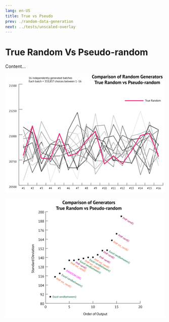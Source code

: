 ```yaml
---
lang: en-US
title: True vs Pseudo
prev: ./random-data-generation
next: ../tests/unscaled-overlay
---
```


# True Random Vs Pseudo-random

Content...

![img](../_media/graphs/rr-mrk-b1.svg 'Batch1s comparison')

![img](../_media/graphs/stdev-rr-mrk-b1.svg 'Generator output comparison')